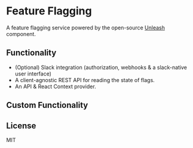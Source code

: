# Feature Flagging

A feature flagging service powered by the open-source [Unleash](https://github.com/unleash) component.

## Functionality
- (Optional) Slack integration (authorization, webhooks & a slack-native user interface)
- A client-agnostic REST API for reading the state of flags.
- An API & React Context provider.

## Custom Functionality

## License
MIT